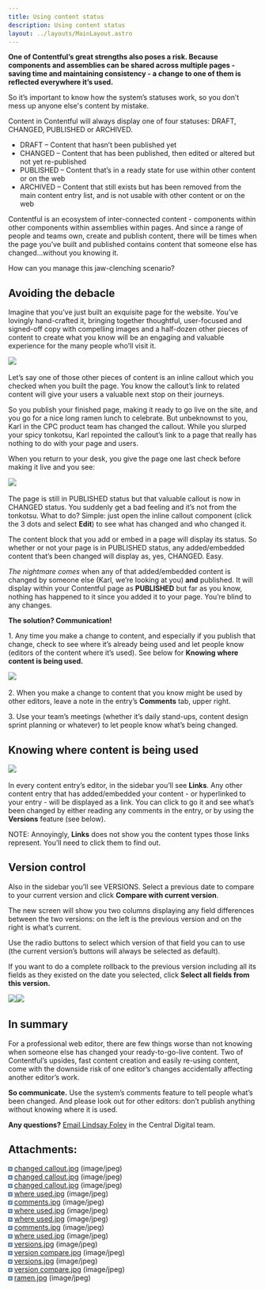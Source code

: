```yaml
---
title: Using content status
description: Using content status
layout: ../layouts/MainLayout.astro
---
```


**One of Contentful’s great strengths also poses a risk. Because components and assemblies can be shared across multiple pages - saving time and maintaining consistency - a change to one of them is reflected everywhere it’s used.**

So it’s important to know how the system’s statuses work, so you don’t mess up anyone else's content by mistake.

Content in Contentful will always display one of four statuses: DRAFT, CHANGED, PUBLISHED or ARCHIVED.

- DRAFT – Content that hasn’t been published yet
- CHANGED – Content that has been published, then edited or altered but not yet re-published
- PUBLISHED – Content that’s in a ready state for use within other content or on the web
- ARCHIVED – Content that still exists but has been removed from the main content entry list, and is not usable with other content or on the web

Contentful is an ecosystem of inter-connected content - components within other components within assemblies within pages. And since a range of people and teams own, create and publish content, there will be times when the page you’ve built and published contains content that someone else has changed…without you knowing it.

How can you manage this jaw-clenching scenario?

## **Avoiding the debacle**

Imagine that you’ve just built an exquisite page for the website. You’ve lovingly hand-crafted it, bringing together thoughtful, user-focused and signed-off copy with compelling images and a half-dozen other pieces of content to create what you know will be an engaging and valuable experience for the many people who’ll visit it.

![](attachments/191234530/191169710.jpg?width=272)

Let’s say one of those other pieces of content is an inline callout which you checked when you built the page. You know the callout’s link to related content will give your users a valuable next stop on their journeys.

So you publish your finished page, making it ready to go live on the site, and you go for a nice long ramen lunch to celebrate. But unbeknownst to you, Karl in the CPC product team has changed the callout. While you slurped your spicy tonkotsu, Karl repointed the callout’s link to a page that really has nothing to do with your page and users.

When you return to your desk, you give the page one last check before making it live and you see:

![](attachments/191234530/191169542.jpg?width=680)

The page is still in PUBLISHED status but that valuable callout is now in CHANGED status. You suddenly get a bad feeling and it’s not from the tonkotsu. What to do? Simple: just open the inline callout component (click the 3 dots and select **Edit**) to see what has changed and who changed it.

The content block that you add or embed in a page will display its status. So whether or not your page is in PUBLISHED status, any added/embedded content that’s been changed will display as, yes, CHANGED. Easy.

_The nightmare comes_ when any of that added/embedded content is changed by someone else (Karl, we’re looking at you) **and** published. It will display within your Contentful page as **PUBLISHED** but far as you know, nothing has happened to it since you added it to your page. You’re blind to any changes.

**The solution? Communication!**

1\. Any time you make a change to content, and especially if you publish that change, check to see where it’s already being used and let people know (editors of the content where it’s used). See below for **Knowing where content is being used.**

![](attachments/191234530/191266983.jpg?width=272)

2\. When you make a change to content that you know might be used by other editors, leave a note in the entry’s **Comments** tab, upper right.

3\. Use your team’s meetings (whether it’s daily stand-ups, content design sprint planning or whatever) to let people know what’s being changed.

## **Knowing where content is being used**

![](attachments/191234530/191234558.jpg)

In every content entry’s editor, in the sidebar you’ll see **Links**. Any other content entry that has added/embedded your content - or hyperlinked to your entry - will be displayed as a link. You can click to go it and see what’s been changed by either reading any comments in the entry, or by using the **Versions** feature (see below).

NOTE: Annoyingly, **Links** does not show you the content types those links represent. You’ll need to click them to find out.

## **Version control**

Also in the sidebar you’ll see VERSIONS. Select a previous date to compare to your current version and click **Compare with current version**.

The new screen will show you two columns displaying any field differences between the two versions: on the left is the previous version and on the right is what’s current.

Use the radio buttons to select which version of that field you can to use (the current version’s buttons will always be selected as default).

If you want to do a complete rollback to the previous version including all its fields as they existed on the date you selected, click **Select all fields from this version.**

![](attachments/191234530/191169672.jpg)![](attachments/191234530/191169678.jpg?width=680)

## **In summary**

For a professional web editor, there are few things worse than not knowing when someone else has changed your ready-to-go-live content. Two of Contentful’s upsides, fast content creation and easily re-using content, come with the downside risk of one editor’s changes accidentally affecting another editor’s work.

**So communicate.** Use the system’s comments feature to tell people what’s been changed. And please look out for other editors: don’t publish anything without knowing where it is used.

**Any questions?** [Email Lindsay Foley](mailto:lindsay_foley@shelter.org.uk) in the Central Digital team.

## Attachments:

![](images/icons/bullet_blue.gif) [changed callout.jpg](attachments/191234530/191169551.jpg) (image/jpeg)  
![](images/icons/bullet_blue.gif) [changed callout.jpg](attachments/191234530/191266966.jpg) (image/jpeg)  
![](images/icons/bullet_blue.gif) [changed callout.jpg](attachments/191234530/191169542.jpg) (image/jpeg)  
![](images/icons/bullet_blue.gif) [where used.jpg](attachments/191234530/191169598.jpg) (image/jpeg)  
![](images/icons/bullet_blue.gif) [comments.jpg](attachments/191234530/191169643.jpg) (image/jpeg)  
![](images/icons/bullet_blue.gif) [where used.jpg](attachments/191234530/191234580.jpg) (image/jpeg)  
![](images/icons/bullet_blue.gif) [where used.jpg](attachments/191234530/191234597.jpg) (image/jpeg)  
![](images/icons/bullet_blue.gif) [comments.jpg](attachments/191234530/191266983.jpg) (image/jpeg)  
![](images/icons/bullet_blue.gif) [where used.jpg](attachments/191234530/191234558.jpg) (image/jpeg)  
![](images/icons/bullet_blue.gif) [versions.jpg](attachments/191234530/191234618.jpg) (image/jpeg)  
![](images/icons/bullet_blue.gif) [version compare.jpg](attachments/191234530/191234633.jpg) (image/jpeg)  
![](images/icons/bullet_blue.gif) [versions.jpg](attachments/191234530/191169672.jpg) (image/jpeg)  
![](images/icons/bullet_blue.gif) [version compare.jpg](attachments/191234530/191169678.jpg) (image/jpeg)  
![](images/icons/bullet_blue.gif) [ramen.jpg](attachments/191234530/191169710.jpg) (image/jpeg)
